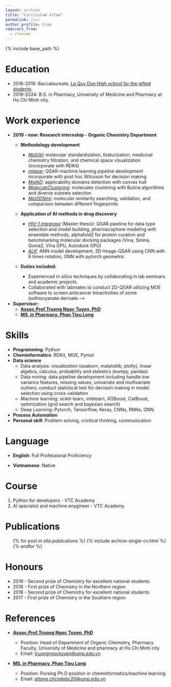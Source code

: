 ```yaml
---
layout: archive
title: "Curriculum vitae"
permalink: /cv/
author_profile: true
redirect_from:
  - /resume
---
```


{% include base_path %}

Education
======
* 2016-2019: Baccalaureate, [Le Quy Don High school for the gifted students](https://www.facebook.com/lequydonbinhdinh).
* 2019-2024: B.S. in Pharmacy, University of Medicine and Pharmacy at Ho Chi Minh city.

Work experience
======
* **2019 - now: Research internship - Organic Chemistry Department**
  * **Methodology development**
    * [*MolUtil*](https://tieulongphan.github.io/portfolio/2023-05-01-MolUtil/): molecular standardization, featurization, medicinal chemistry filtration, and chemical space visualization (incorporate with RDKit)
    * [*mlqsar*](https://tieulongphan.github.io/portfolio/2023-05-07-mlqsar/): QSAR-machine learning pipeline development incorporate with post hoc Wilcoxon for decision making
    * [*MolAD*](https://tieulongphan.github.io/portfolio/2023-05-05-MolAD/): applicability domains detection with convex hull 
    * [*MoleculeClustering*](https://tieulongphan.github.io/portfolio/2023-05-03-MolCluster/): molecules clustering with Butina algorithms and diverse subsets selection
    * [*Mol2DSimi*](https://tieulongphan.github.io/portfolio/2023-05-02-Mol2DSimi/): molecular similarity searching, validation, and comparison between different fingerprints
  * **Application of AI methods in drug discovery**
    * [*HIV-1 integrase*](https://tieulongphan.github.io/project/2022-11-1-thesis/) (Master thesis): QSAR pipeline for data type selection and model building, pharmacophore modeling with ensemble methods, alphafold2 for protein curation and benchmarking molecular docking packages (Vina, Smina, Qvina2, Vina GPU, Autodock GPU)
    * [*ALK*](https://tieulongphan.github.io/project/2023-05-01-ALK-GNN/): ANN model development, 3D-Image-QSAR using CNN with  6 times rotation, GNN with pytorch geometric
    
  * **Duties included:**
    *  Experienced *in silico* techniques by collaborating in lab seminars and academic projects.
    *  Collaborated with labmates to conduct 2D-QSAR utilizing MOE software to screen anticancer bioactivities of some isothiocyanate derivate.-->
* **Supervisor:** 
  * [**Assoc.Prof.Truong Ngoc Tuyen, PhD**](http://uphcm.edu.vn/emplinfo.aspx?EmplCode=truongngoctuyen)
  * [**MS. in Pharmacy. Phan Tieu Long**](https://tieulongphan.github.io/)

Skills
======
* **Programming**: Python
* **Cheminformatics**: RDKit, MOE, Pymol
* **Data science**
  * Data analysis: visualization (seaborn, matplotlib, plotly), linear algebra, calculus, probability and statistics (numpy, pandas)
  * Data mining: data pipeline development including handle low variance features, missing values, univariate and multivariate outliers; conduct statistical test for decision making in model selection using cross-validation
  * Machine learning: scikit-learn, imblearn, XGBoost, CatBoost, optimization (grid search and bayesian search)
  * Deep Learning: Pytorch, Tensorflow, Keras, CNNs, RNNs, GNN.
* **Process Automation**
* **Personal skill**: Problem solving, crictical thinking, communication

Language
======
* **English**: Full Professional Proficiency 
<!-- - [IELTS 7.5](https://drive.google.com/file/d/1d2aqC8APbJ23sUbGRZcFqbQITQIocAvm/view?usp=share_link) -->
* **Vietnamese**: Native

Course
======
1. Python for developers - VTC Academy
2. AI specialist and machine enygineer - VTC Academy

<!-- Teaching
======
  <ul>{% for post in site.teaching %}
    {% include archive-single-cv.html %}
  {% endfor %}</ul> -->

Publications
======
  <ul>{% for post in site.publications %}
    {% include archive-single-cv.html %}
  {% endfor %}</ul>
  
Honours
======
* 2019 - Second prize of Chemistry for excellent national students  
* 2018 - First prize of Chemistry in the Northern region
* 2018 - Second prize of Chemistry for excellent national students
* 2017 - First prize of Chemistry in the Southern region

References
======
* [**Assoc.Prof.Truong Ngoc Tuyen, PhD**](http://uphcm.edu.vn/emplinfo.aspx?EmplCode=truongngoctuyen)
  * Position: Head of Department of Organic Chemistry, Pharmacy Faculty, University of Medicine and pharmacy at Ho Chi Minh city
  * Email: [truongngoctuyen@ump.edu.vn](mailto:truongngoctuyen@ump.edu.vn)

* [**MS. in Pharmacy. Phan Tieu Long**](https://tieulongphan.github.io/)
  * Position: Pursing Ph.D position in cheminformatics/machine learning
  * Email: [ptlong.chcndpbc20@ump.edu.vn](mailto:ptlong.chcndpbc20@ump.edu.vn)
  




